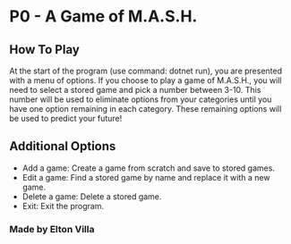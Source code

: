 # P0 - A Game of M.A.S.H.

## How To Play
At the start of the program (use command: dotnet run), you are presented with a menu of options.
If you choose to play a game of M.A.S.H., you will need to select a stored game and pick a number between 3-10.
This number will be used to eliminate options from your categories until you have one option remaining in each category.
These remaining options will be used to predict your future!

## Additional Options
- Add a game: Create a game from scratch and save to stored games.
- Edit a game: Find a stored game by name and replace it with a new game.
- Delete a game: Delete a stored game.
- Exit: Exit the program.

### Made by Elton Villa
